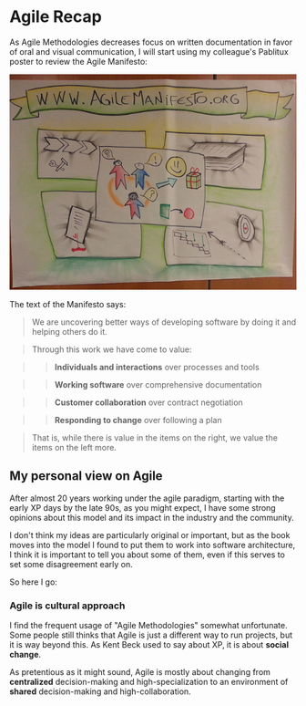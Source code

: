 # Agile Recap

As Agile Methodologies decreases focus on written documentation in favor of oral and visual communication, I will start using my colleague's Pablitux poster to review the Agile Manifesto:

![Agile Manifesto](../images/agile_manifesto.jpg "Agile Manifesto (by @pablitux)")

The text of the Manifesto says:

> We are uncovering better ways of developing software by doing it and helping others do it.

> Through this work we have come to value:

>>    **Individuals and interactions** over processes and tools

>>    **Working software** over comprehensive documentation

>>    **Customer collaboration** over contract negotiation

>>    **Responding to change** over following a plan

> That is, while there is value in the items on the right, we value the items on the left more.

## My personal view on Agile

After almost 20 years working under the agile paradigm, starting with the early XP days by the late 90s, as you might expect, I have some strong opinions about this model and its impact in the industry and the community.

I don't think  my ideas are particularly original or important, but as the book moves into the model I found to put them to work into software architecture, I think it is important to tell you about some of them, even if this serves to set some disagreement early on.

So here I go:

### Agile is cultural approach

I find the frequent usage of "Agile Methodologies" somewhat unfortunate. Some people still thinks that Agile is just a different way to run projects, but it is way beyond this. As Kent Beck used to say about XP, it is about **social change**.

As pretentious as it might sound, Agile is mostly about changing from __centralized__ decision-making and high-specialization to an environment of __shared__ decision-making and high-collaboration.
